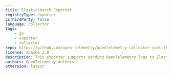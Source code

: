```yaml
---
title: Elasticsearch Exporter
registryType: exporter
isThirdParty: false
language: collector
tags:
    - go
    - exporter
    - collector
repo: https://github.com/open-telemetry/opentelemetry-collector-contrib/tree/main/exporter/elasticsearchexporter
license: Apache 2.0
description: This exporter supports sending OpenTelemetry logs to Elasticsearch
authors: OpenTelemetry Authors
otVersion: latest
---
```

